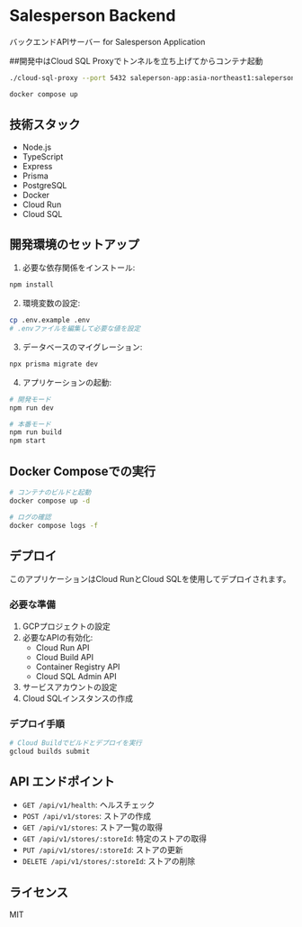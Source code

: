 # Salesperson Backend

バックエンドAPIサーバー for Salesperson Application

##開発中はCloud SQL Proxyでトンネルを立ち上げてからコンテナ起動

```bash
./cloud-sql-proxy --port 5432 saleperson-app:asia-northeast1:saleperson-app-db

docker compose up
```

## 技術スタック

- Node.js
- TypeScript
- Express
- Prisma
- PostgreSQL
- Docker
- Cloud Run
- Cloud SQL

## 開発環境のセットアップ

1. 必要な依存関係をインストール:
```bash
npm install
```

2. 環境変数の設定:
```bash
cp .env.example .env
# .envファイルを編集して必要な値を設定
```

3. データベースのマイグレーション:
```bash
npx prisma migrate dev
```

4. アプリケーションの起動:
```bash
# 開発モード
npm run dev

# 本番モード
npm run build
npm start
```

## Docker Composeでの実行

```bash
# コンテナのビルドと起動
docker compose up -d

# ログの確認
docker compose logs -f
```

## デプロイ

このアプリケーションはCloud RunとCloud SQLを使用してデプロイされます。

### 必要な準備

1. GCPプロジェクトの設定
2. 必要なAPIの有効化:
   - Cloud Run API
   - Cloud Build API
   - Container Registry API
   - Cloud SQL Admin API
3. サービスアカウントの設定
4. Cloud SQLインスタンスの作成

### デプロイ手順

```bash
# Cloud Buildでビルドとデプロイを実行
gcloud builds submit
```

## API エンドポイント

- `GET /api/v1/health`: ヘルスチェック
- `POST /api/v1/stores`: ストアの作成
- `GET /api/v1/stores`: ストア一覧の取得
- `GET /api/v1/stores/:storeId`: 特定のストアの取得
- `PUT /api/v1/stores/:storeId`: ストアの更新
- `DELETE /api/v1/stores/:storeId`: ストアの削除

## ライセンス

MIT